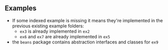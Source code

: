 ## Examples 
- If some indexed example is missing it means they're implemented in the previous existing example folders:
  - `ex3` is already implemented in `ex2`
  - `ex6` and `ex7` are already implemented in `ex5`
- the `beans` package contains abstraction interfaces and classes for `ex9`